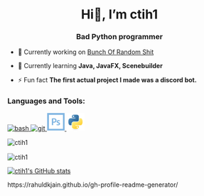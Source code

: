 <h1 align="center">Hi👋, I’m ctih1</h1>
<h3 align="center">Bad Python programmer</h3>

- 🔭 Currently working on [Bunch Of Random Shit](https://github.com/ctih1/bors)

- 🌱 Currently learning **Java, JavaFX, Scenebuilder**

- ⚡ Fun fact **The first actual project I made was a discord bot.**

<h3 align="left">Languages and Tools:</h3>
<p align="left"> <a href="https://www.gnu.org/software/bash/" target="_blank" rel="noreferrer"> <img src="https://www.vectorlogo.zone/logos/gnu_bash/gnu_bash-icon.svg" alt="bash" width="40" height="40"/> </a> <a href="https://git-scm.com/" target="_blank" rel="noreferrer"> <img src="https://www.vectorlogo.zone/logos/git-scm/git-scm-icon.svg" alt="git" width="40" height="40"/> </a> <a href="https://www.photoshop.com/en" target="_blank" rel="noreferrer"> <img src="https://raw.githubusercontent.com/devicons/devicon/master/icons/photoshop/photoshop-line.svg" alt="photoshop" width="40" height="40"/> </a> <a href="https://www.python.org" target="_blank" rel="noreferrer"> <img src="https://raw.githubusercontent.com/devicons/devicon/master/icons/python/python-original.svg" alt="python" width="40" height="40"/> </a> </p>

<p><img align="center" src="https://github-readme-stats.vercel.app/api/top-langs?username=ctih1&show_icons=true&locale=en&layout=compact" alt="ctih1" /></p>

<p><img align="center" src="https://github-readme-streak-stats.herokuapp.com/?user=ctih1&" alt="ctih1" /></p>

[![ctih1's GitHub stats](https://github-readme-stats.vercel.app/api?username=ctih1)](https://github.com/anuraghazra/github-readme-stats)

<p>https://rahuldkjain.github.io/gh-profile-readme-generator/</p>
